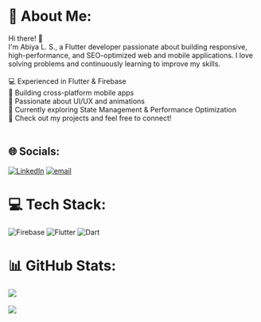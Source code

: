 # 💫 About Me:
Hi there! 👋<br>I'm Abiya L. S., a Flutter developer passionate about building responsive, high-performance, and SEO-optimized web and mobile applications. I love solving problems and continuously learning to improve my skills.<br><br>💻 Experienced in Flutter & Firebase<br>📱 Building cross-platform mobile apps<br>🚀 Passionate about UI/UX and animations<br>🌱 Currently exploring State Management & Performance Optimization<br>📌 Check out my projects and feel free to connect!<br><br>


## 🌐 Socials:
[![LinkedIn](https://img.shields.io/badge/LinkedIn-%230077B5.svg?logo=linkedin&logoColor=white)](https://www.linkedin.com/in/abiyals/) [![email](https://img.shields.io/badge/Email-D14836?logo=gmail&logoColor=white)](mailto:abiyals9876@gmail.com) 

# 💻 Tech Stack:
![Firebase](https://img.shields.io/badge/firebase-%23039BE5.svg?style=for-the-badge&logo=firebase) ![Flutter](https://img.shields.io/badge/Flutter-%2302569B.svg?style=for-the-badge&logo=Flutter&logoColor=white) ![Dart](https://img.shields.io/badge/dart-%230175C2.svg?style=for-the-badge&logo=dart&logoColor=white)
# 📊 GitHub Stats:
![](https://github-readme-streak-stats.herokuapp.com/?user=Abiyals&theme=dark&hide_border=true)<br>
<br>
![](https://github-readme-stats.vercel.app/api/top-langs/?username=AbiyaLS&theme=default&hide_border=false&include_all_commits=true&count_private=true&layout=compact)

<!-- Proudly created with GPRM ( https://gprm.itsvg.in ) -->
